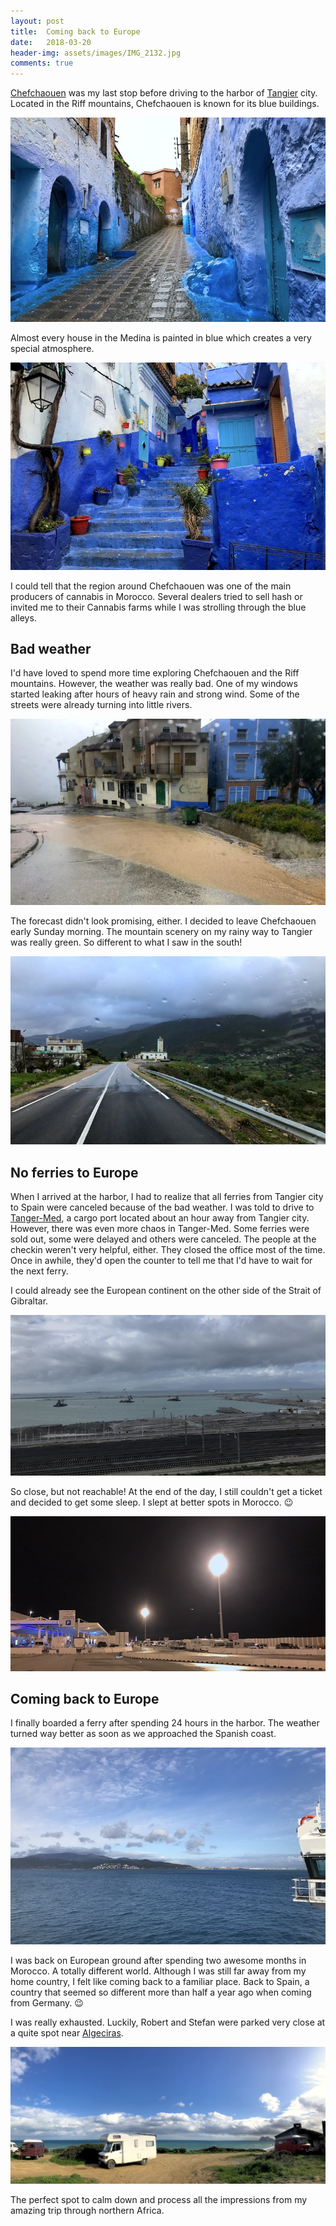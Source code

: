 ```yaml
---
layout: post
title:  Coming back to Europe
date:   2018-03-20
header-img: assets/images/IMG_2132.jpg
comments: true
---
```


[Chefchaouen](https://www.google.it/maps/place/Chefchaouen,+Morocco/) was my last stop before driving to the harbor of [Tangier](https://www.google.it/maps/place/Tangier,+Morocco/) city. Located in the Riff mountains, Chefchaouen is known for its blue buildings.

![Houses painted in blue](/assets/images/IMG_2093.jpg)

Almost every house in the Medina is painted in blue which creates a very special atmosphere.

![Blue alley in Chefchaouen](/assets/images/IMG_2090.jpg)

I could tell that the region around Chefchaouen was one of the main producers of cannabis in Morocco. Several dealers tried to sell hash or invited me to their Cannabis farms while I was strolling through the blue alleys.

## Bad weather

I'd have loved to spend more time exploring Chefchaouen and the Riff mountains. However, the weather was really bad. One of my windows started leaking after hours of heavy rain and strong wind. Some of the streets were already turning into little rivers.

![Street turning into a river](/assets/images/IMG_2105.jpg)

The forecast didn't look promising, either. I decided to leave Chefchaouen early Sunday morning. The mountain scenery on my rainy way to Tangier was really green. So different to what I saw in the south!

![Area around Chefchaouen](/assets/images/IMG_2108.jpg)

## No ferries to Europe

When I arrived at the harbor, I had to realize that all ferries from Tangier city to Spain were canceled because of the bad weather. I was told to drive to [Tanger-Med](https://www.google.it/maps/place/Tanger+Med+Port+Authority/), a cargo port located about an hour away from Tangier city. However, there was even more chaos in Tanger-Med. Some ferries were sold out, some were delayed and others were canceled. The people at the checkin weren't very helpful, either. They closed the office most of the time. Once in awhile, they'd open the counter to tell me that I'd have to wait for the next ferry.

I could already see the European continent on the other side of the Strait of Gibraltar.

![View to Spain from Tanger-Med](/assets/images/IMG_2115.jpg)

So close, but not reachable! At the end of the day, I still couldn't get a ticket and decided to get some sleep. I slept at better spots in Morocco. :wink:

![Parking lot at Tanger-Med](/assets/images/IMG_2119.jpg)

## Coming back to Europe

I finally boarded a ferry after spending 24 hours in the harbor. The weather turned way better as soon as we approached the Spanish coast.

![Sailing towards the Spanish coast](/assets/images/IMG_2124.jpg)

I was back on European ground after spending two awesome months in Morocco. A totally different world. Although I was still far away from my home country, I felt like coming back to a familiar place. Back to Spain, a country that seemed so different more than half a year ago when coming from Germany. :wink:

I was really exhausted. Luckily, Robert and Stefan were parked very close at a quite spot near [Algeciras](https://www.google.it/maps/place/Algeciras,+Cádiz,+Spain/).

![Spot near Algeciras](/assets/images/IMG_2132.jpg)

The perfect spot to calm down and process all the impressions from my amazing trip through northern Africa.
